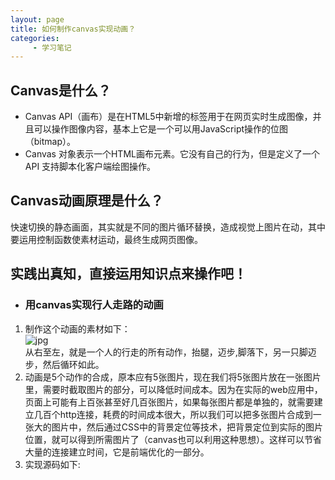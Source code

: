 ```yaml
---
layout: page
title: 如何制作canvas实现动画？
categories:
     - 学习笔记
---
```


## Canvas是什么？  
- Canvas API（画布）是在HTML5中新增的标签用于在网页实时生成图像，并且可以操作图像内容，基本上它是一个可以用JavaScript操作的位图（bitmap）。 
- Canvas 对象表示一个HTML画布元素。它没有自己的行为，但是定义了一个 API 支持脚本化客户端绘图操作。

## Canvas动画原理是什么？
快速切换的静态画面，其实就是不同的图片循环替换，造成视觉上图片在动，其中要运用控制函数使素材运动，最终生成网页图像。 

## 实践出真知，直接运用知识点来操作吧！  
- ### 用canvas实现行人走路的动画  
1. 制作这个动画的素材如下：  
![jpg](\assets\images\person_walk.jpg)  
从右至左，就是一个人的行走的所有动作，抬腿，迈步,脚落下，另一只脚迈步，然后循环如此。
2. 动画是5个动作的合成，原本应有5张图片，现在我们将5张图片放在一张图片里，需要时截取图片的部分，可以降低时间成本。因为在实际的web应用中，页面上可能有上百张甚至好几百张图片，如果每张图片都是单独的，就需要建立几百个http连接，耗费的时间成本很大，所以我们可以把多张图片合成到一张大的图片中，然后通过CSS中的背景定位等技术，把背景定位到实际的图片位置，就可以得到所需图片了（canvas也可以利用这种思想）。这样可以节省大量的连接建立时间，它是前端优化的一部分。  
3. 实现源码如下:
 <section>
    <head>
    <meta charset="utf-8" />  
    <meta http-equiv="X-UA-Compatible" content="IE=edge">
    <title>walk</title>
    <meta name="viewport" content="width=device-width,   initial-scale=1">
    </head>
    <body>
    <canvas width="500" height="400" id="canvas" style="margin-top: 200px;"></canvas>
    <img src="C:\Users\19654\Desktop\学习笔记1\person.jpg" style="display: none;" id="walk">
    <script>
    //获取图片
    let walkImg = document.getElementById('walk'); 
    //获取绘图上下文
    let ctx = document.getElementById('canvas').getContext('2d');
    
    //这个参数是用来标识，现在改用哪个用作，初始值是4，图片最有边的动作，开始行走的动作。取值是4~0，循环
    let index = 4;

    //行走位置
    let position = 0;
    
    //行走的方向，true代表从左至右， false代表从右至左
    let direct = true;

    //定时器，确保图片加载完成再绘制动画
    let timer = null;
    //确保图片加载完成再绘制到
    if (!walkImg.complete) {
      timer = setInterval(() => {
        //两张图片加载完成
        if (walkImg.complete) {
          //清除定时器
          clearInterval(timer);
          timer = null;
          //绘制
          drawAll();
        }
      }, 200);
    } else {
      drawAll();
    }

    function drawAll() {
      //清除原来的图层
      ctx.clearRect(0, 0, 500, 400);
      //画脚下的线，当做地面
      addLawn();
      //添加初始动作
      addWalk();
      //使用定时器，不断重绘画面，形成动画
      setInterval(() => {
        ctx.clearRect(0, 0, 500, 400);
        addLawn();
        addWalk();
      }, 150);
    }

    //绘制线段，当做地面
     function addLawn() {
      ctx.save();
      ctx.beginPath();
      ctx.strokeStyle = 'green';
      ctx.lineWidth = 3;
      ctx.moveTo(0, 112);
      ctx.lineTo(500, 112);
      ctx.stroke();
      ctx.closePath();
      ctx.restore();
     }

     //添加不同位置图片
     function addWalk() {
      ctx.save();
      /**
       * 行走分为两个方向，从左至右和从右至左，我们分别说明
       * 1、从右至左：图片资源的5个动作就是从右至左方向走的，所以从右至左行走时，无需
       * 额外处理图片，只需将对应动作放在规定位置即可。
       * 
       * 2、从左至右：这与图片资源的工作方向相反，所以，提取动作后，需要翻转（利用scale进行翻转）。
       * */

      if (direct) {
        //从左至右方向，scale(-1, 1)先翻转画布，然后利用translate修改坐标系原点
        ctx.scale(-1, 1);
        ctx.translate(-position-55,0);
        position += 6;
      } else {
        //从右至左方向，无需翻转，只需修改坐标系原点，然后将图片直接从原点处放置即可
        ctx.translate(position,0);
        position -= 6;
      }
      //根据index不同，从图片资源中提取不同的行走动作
      switch(index) {
        case 0:
          ctx.drawImage(walkImg, 0, 0, 55, 110, 0, 0, 55, 110);
          break;
        case 1:
          ctx.drawImage(walkImg, 75, 0, 55, 110, 0, 0, 55, 110);
          break;
        case 2:
          ctx.drawImage(walkImg, 145, 0, 55, 110, 0, 0, 55, 110);
          break;
        case 3:
          ctx.drawImage(walkImg, 220, 0, 55, 110, 0, 0, 55, 110);
          break;
        case 4:
          ctx.drawImage(walkImg, 270, 0, 55, 110, 0, 0, 55, 110);
          break;
      }
      
      //图片位置，走到这返回
      if (position > 440) {
        direct = false;
      } 
      if (position < 10) {
        direct = true;
      }

      index -=1 ;
      if (index < 0) {
        index = 4;
      }
      ctx.restore();
    }
    </script>
    </body>
   </html>  

- ### 让Canvas给你们放个烟花吧！  
这个在 Canvas烟花动画中使用了DOMContentLoaded 触发事件函数。  
实现源码如下:  
<section>  
    <head>
    <meta charset="UTF-8">
    <title>烟花</title>
    <style>
        *{
            margin: 0;
            padding: 0;
        }
        canvas{
            position: absolute;
        }
     </style>
     </head>  
     <body>
     <canvas id="canvas"></canvas>
     <script>
        //可视化窗口 Size 改变时触发 resizeCanvas 函数
        window.addEventListener("resize", resizeCanvas, false);
        //当 DOM 解析完成后触发 onLoad 函数
        window.addEventListener("DOMContentLoaded", onLoad, false);
        //requestAnimationFrame 兼容
        window.requestAnimationFrame = 
            window.requestAnimationFrame       || 
            window.webkitRequestAnimationFrame || 
            window.mozRequestAnimationFrame    || 
            window.oRequestAnimationFrame      || 
            window.msRequestAnimationFrame     || 
            function (callback) {
                window.setTimeout(callback, 1000/60);
            };
        
        //初始化变量
        var canvas, ctx, w, h, particles = [], probability = 0.04,  //0.04 烟花出现概率
            xPoint, yPoint;
        
        //初始化 Canvas
        function onLoad() {
            canvas = document.getElementById("canvas");
            ctx = canvas.getContext("2d");
            resizeCanvas();
            //渲染动画
            window.requestAnimationFrame(updateWorld);
        } 
        
        //改变 Canvas 可视窗口 Size 函数
        function resizeCanvas() {
            if (!!canvas) {
                w = canvas.width = window.innerWidth;
                h = canvas.height = window.innerHeight;
            }
        }
        
        //更新函数
        function updateWorld() {
            update();
            paint();
            window.requestAnimationFrame(updateWorld);
        } 
        
        //更新函数
        function update() {
            if (particles.length < 500 && Math.random() < probability) {
                createFirework();
            }
            var alive = [];
            for (var i = 0; i < particles.length; i++) {
                if (particles[i].move()) {
                    alive.push(particles[i]);
                }
            }
            particles = alive;
        } 
        
        //绘制函数
        function paint() {
            ctx.globalCompositeOperation = 'source-over';
            ctx.fillStyle = "rgba(0,0,0,0.2)";
            ctx.fillRect(0, 0, w, h);
            ctx.globalCompositeOperation = 'lighter';
            for (var i = 0; i < particles.length; i++) {
                particles[i].draw(ctx);
            }
        } 
        
        //创建烟花颗粒
        function createFirework() {
            xPoint = Math.random() * (w - 200) + 100;
            yPoint = Math.random() * (h - 200) + 100;
            var nFire = Math.random() * 50 + 100;
            var c = "rgb("+(~~(Math.random() * 200 + 55))+","+(~~(Math.random() * 200 + 55))+","+(~~(Math.random() * 200 + 55))+")";
            for (var i = 0; i < nFire; i++) {
                var particle = new Particle();
                particle.color = c;
                var vy = Math.sqrt(25 - particle.vx * particle.vx);
                if (Math.abs(particle.vy) > vy) {
                    particle.vy = particle.vy > 0 ? vy : -vy;
                }
                particles.push(particle);
            }
        } 
        
        //颗粒函数
        function Particle() {
            this.w = this.h = Math.random() * 4 + 1;
            
            this.x = xPoint - this.w / 2;
            this.y = yPoint - this.h / 2;
            
            this.vx = (Math.random() - 0.5) * 10;
            this.vy = (Math.random() - 0.5) * 10;
            
            this.alpha = Math.random() * .5 + .5;
            
            this.color;
        } 
        
        Particle.prototype = {
            gravity: 0.05,          //烟花颗粒坠落速度
            move: function () {     //改变烟花颗粒位置
                this.x += this.vx;
                this.vy += this.gravity;
                this.y += this.vy;
                this.alpha -= 0.01;
                if (this.x <= -this.w || this.x >= screen.width || this.y >= screen.height || this.alpha <= 0) {
                    return false;
                }
                return true;
            },
            draw: function (c) {    //渲染烟花颗粒
                c.save();
                c.beginPath();
                
                c.translate(this.x+this.w / 2, this.y+this.h / 2);  //改变位置
                c.arc(0, 0, this.w, 0, Math.PI * 2);                //圆形颗粒
                c.fillStyle = this.color;                           //填充颜色
                c.globalAlpha = this.alpha;                         //透明度
                
                c.closePath();
                c.fill();
                c.restore();
            }
        }
       </script>
       </body>
     </section>





